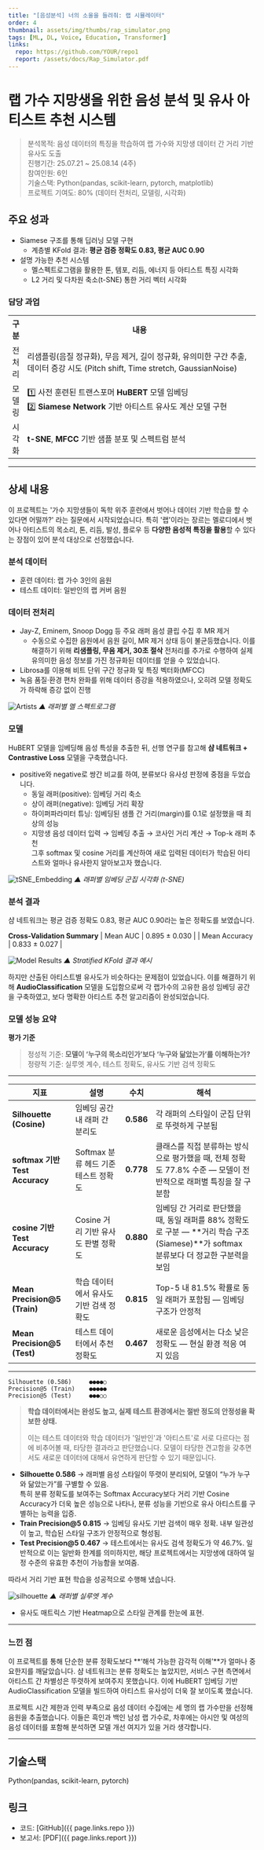 ```yaml
---
title: "[음성분석] 너의 소울을 들려줘: 랩 시뮬레이터"
order: 4
thumbnail: assets/img/thumbs/rap_simulator.png
tags: [ML, DL, Voice, Education, Transformer]
links:
  repo: https://github.com/YOUR/repo1
  report: /assets/docs/Rap_Simulator.pdf
---
```


# 랩 가수 지망생을 위한 음성 분석 및 유사 아티스트 추천 시스템
> 분석목적: 음성 데이터의 특징을 학습하여 랩 가수와 지망생 데이터 간 거리 기반 유사도 도출<br>
> 진행기간: 25.07.21 ~ 25.08.14 (4주)<br>
> 참여인원: 6인<br>
> 기술스택: Python(pandas, scikit-learn, pytorch, matplotlib)<br>
> 프로젝트 기여도: 80% (데이터 전처리, 모델링, 시각화)


## 주요 성과
- Siamese 구조를 통해 딥러닝 모델 구현
  * 계층별 KFold 결과: **평균 검증 정확도 0.83, 평균 AUC 0.90**
- 설명 가능한 추천 시스템
  * 멜스펙트로그램을 활용한 톤, 템포, 리듬, 에너지 등 아티스트 특징 시각화
  * L2 거리 및 다차원 축소(t-SNE) 통한 거리 벡터 시각화


### 담당 과업

<table>
  <tr>
    <th style="width: 5%; text-align:center;">구분</th>
    <th style="width: 95%;">내용</th>
  </tr>
  <tr>
    <td style="text-align:center;">전처리</td>
    <td>리샘플링(음질 정규화), 무음 제거, 길이 정규화, 유의미한 구간 추출,<br>데이터 증강 시도 (Pitch shift, Time stretch, GaussianNoise)</td>
  </tr>
  <tr>
    <td style="text-align:center;">모델링</td>
    <td>1️⃣ 사전 훈련된 트랜스포머 <b>HuBERT</b> 모델 임베딩<br>2️⃣ <b>Siamese Network</b> 기반 아티스트 유사도 계산 모델 구현</td>
  </tr>
  <tr>
    <td style="text-align:center;">시각화</td>
    <td><b>t-SNE</b>, <b>MFCC</b> 기반 샘플 분포 및 스펙트럼 분석</td>
  </tr>
</table>



---

## 상세 내용

이 프로젝트는 '가수 지망생들이 독학 위주 훈련에서 벗어나 데이터 기반 학습을 할 수 있다면 어떨까?' 라는 질문에서 시작되었습니다. 특히 '랩'이라는 장르는 멜로디에서 벗어나 아티스트의 목소리, 톤, 리듬, 발성, 플로우 등 **다양한 음성적 특징을 활용**할 수 있다는 장점이 있어 분석 대상으로 선정했습니다.

### 분석 데이터
- 훈련 데이터: 랩 가수 3인의 음원
- 테스트 데이터: 일반인의 랩 커버 음원

### 데이터 전처리
* Jay-Z, Eminem, Snoop Dogg 등 주요 래퍼 음성 클립 수집 후 MR 제거
  * 수동으로 수집한 음원에서 음원 길이, MR 제거 상태 등이 불균등했습니다. 이를 해결하기 위해 **리샘플링, 무음 제거, 30초 절삭** 전처리를 추가로 수행하여 실제 유의미한 음성 정보를 가진 정규화된 데이터를 얻을 수 있었습니다.
* Librosa를 이용해 비트 단위 구간 정규화 및 특징 벡터화(MFCC)
* 녹음 품질·환경 편차 완화를 위해 데이터 증강을 적용하였으나, 오히려 모델 정확도가 하락해 증강 없이 진행

![Artists](https://github.com/yeonglan/yeonglan.github.io/blob/main/assets/img/mel-spectrogram.png?raw=true)
*▲ 래퍼별 멜 스펙트로그램*

### 모델
HuBERT 모델을 임베딩해 음성 특성을 추출한 뒤, 선행 연구를 참고해 **샴 네트워크 + Contrastive Loss** 모델을 구축했습니다.
* positive와 negative로 쌍간 비교를 하여, 분류보다 유사성 판정에 중점을 두었습니다.
   * 동일 래퍼(positive): 임베딩 거리 축소
   * 상이 래퍼(negative): 임베딩 거리 확장
   * 하이퍼파라미터 튜닝: 임베딩된 샘플 간 거리(margin)를 0.1로 설정했을 때 최상의 성능
   * 지망생 음성 데이터 입력 → 임베딩 추출 → 코사인 거리 계산 → Top-k 래퍼 추천
<br>그후 softmax 및 cosine 거리를 계산하여 새로 입력된 데이터가 학습된 아티스트와 얼마나 유사한지 알아보고자 했습니다.

![tSNE_Embedding](https://github.com/yeonglan/yeonglan.github.io/blob/main/assets/img/t-SNE_projected_embeddings.png?raw=true)
*▲ 래퍼별 임베딩 군집 시각화 (t-SNE)*

### 분석 결과
샴 네트워크는 평균 검증 정확도 0.83, 평균 AUC 0.90라는 높은 정확도를 보였습니다.<br>

**Cross-Validation Summary**
| Mean AUC           |   0.895 ± 0.030   |
| Mean Accuracy      |   0.833 ± 0.027   |

![Model Results](https://github.com/yeonglan/yeonglan.github.io/blob/main/assets/img/thresholds.png?raw=true)
*▲ Stratified KFold 결과 예시*

하지만 산출된 아티스트별 유사도가 비슷하다는 문제점이 있었습니다.
이를 해결하기 위해 **AudioClassification** 모델을 도입함으로써 각 랩가수의 고유한 음성 임베딩 공간을 구축하였고, 보다 명확한 아티스트 추천 알고리즘이 완성되었습니다.

### 


### 모델 성능 요약

**평가 기준**
> 정성적 기준: **모델이 ‘누구의 목소리인가’보다 ‘누구와 닮았는가’를 이해하는가?**
> 정량적 기준: 실루엣 계수, 테스트 정확도, 유사도 기반 검색 정확도

---

| 지표                           | 설명                     | 수치        | 해석                                         |
| ---------------------------- | ---------------------- | --------- | ------------------------------------------ |
| **Silhouette (Cosine)**      | 임베딩 공간 내 래퍼 간 분리도      | **0.586** | 각 래퍼의 스타일이 군집 단위로 뚜렷하게 구분됨                 |
| **softmax 기반 Test Accuracy** | Softmax 분류 헤드 기준 테스트 정확도 | **0.778** | 클래스를 직접 분류하는 방식으로 평가했을 때, 전체 정확도 77.8% 수준 — 모델이 전반적으로 래퍼별 특징을 잘 구분함
| **cosine 기반 Test Accuracy** | Cosine 거리 기반 유사도 판별 정확도 | **0.880** | 임베딩 간 거리로 판단했을 때, 동일 래퍼를 88% 정확도로 구분 — **거리 학습 구조(Siamese)**가 softmax 분류보다 더 정교한 구분력을 보임
| **Mean Precision@5 (Train)** | 학습 데이터에서 유사도 기반 검색 정확도 | **0.815** | Top-5 내 81.5% 확률로 동일 래퍼가 포함됨 — 임베딩 구조가 안정적 |
| **Mean Precision@5 (Test)**  | 테스트 데이터에서 추천 정확도       | **0.467** | 새로운 음성에서는 다소 낮은 정확도 — 현실 환경 적응 여지 있음       |

---

```
Silhouette (0.586)     ●●●●○  
Precision@5 (Train)    ●●●●●  
Precision@5 (Test)     ●●●○○  
```

> **학습 데이터에서는 완성도 높고,
> 실제 테스트 환경에서는 절반 정도의 안정성을 확보한 상태.**
>
> 이는 테스트 데이터와 학습 데이터가 '일반인'과 '아티스트'로 서로 다르다는 점에 비추어볼 때, 타당한 결과라고 판단했습니다. 모델이 타당한 견고함을 갖추면서도 새로운 데이터에 대해서 유연하게 판단할 수 있기 때문입니다.

* **Silhouette 0.586** → 래퍼별 음성 스타일이 뚜렷이 분리되어,
  모델이 “누가 누구와 닮았는가”를 구별할 수 있음.<br>
  특히 분류 정확도를 보여주는 Softmax Accuracy보다 거리 기반 Cosine Accuracy가 더욱 높은 성능으로 나타나,
  분류 성능을 기반으로 유사 아티스트를 구별하는 능력을 입증.
* **Train Precision@5 0.815** → 임베딩 유사도 기반 검색이 매우 정확.
  내부 일관성이 높고, 학습된 스타일 구조가 안정적으로 형성됨.
* **Test Precision@5 0.467** → 테스트에서는 유사도 검색 정확도가 약 46.7%.
  일반적으로 이는 일반화 한계를 의미하지만,
  해당 프로젝트에서는 지망생에 대하여 일정 수준의 유효한 추천이 가능함을 보여줌.

따라서 거리 기반 표현 학습을 성공적으로 수행해 냈습니다.

![silhouette](https://github.com/yeonglan/yeonglan.github.io/blob/main/assets/img/silhouette_by_labels.png?raw=true)
*▲ 래퍼별 실루엣 계수*


   * 유사도 매트릭스 기반 Heatmap으로 스타일 관계를 한눈에 표현.

---

### 느낀 점

이 프로젝트를 통해 단순한 분류 정확도보다 **‘해석 가능한 감각적 이해’**가 얼마나 중요한지를 깨달았습니다.
샴 네트워크는 분류 정확도는 높았지만, 서비스 구현 측면에서 아티스트 간 차별성은 뚜렷하게 보여주지 못했습니다.
이에 HuBERT 임베딩 기반 AudioClassification 모델을 빌드하여 아티스트 유사성이 더욱 잘 보이도록 했습니다.

프로젝트 시간 제한과 인력 부족으로 음성 데이터 수집에는 세 명의 랩 가수만을 선정해 음원을 추출했습니다.
이들은 흑인과 백인 남성 랩 가수로, 차후에는 아시안 및 여성의 음성 데이터를 포함해 분석하면 모델 개선 여지가 있을 거라 생각합니다.

---

## 기술스택
Python(pandas, scikit-learn, pytorch)


## 링크
- 코드: [GitHub]({{ page.links.repo }})
- 보고서: [PDF]({{ page.links.report }})
